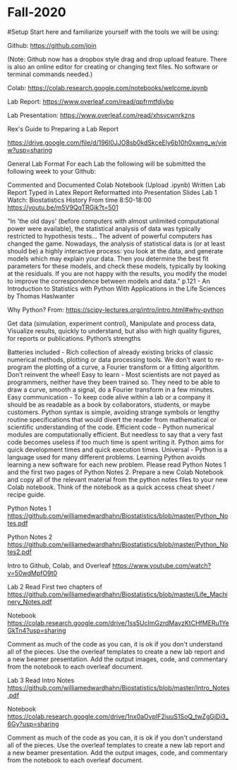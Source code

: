 # Fall-2020

#Setup
Start here and familiarize yourself with the tools we will be using:

Github: https://github.com/join

(Note: Github now has a dropbox style drag and drop upload feature. There is also an online editor for creating or changing text files. No software or terminal commands needed.)

Colab: https://colab.research.google.com/notebooks/welcome.ipynb

Lab Report: https://www.overleaf.com/read/qpfrmtfdjvbp

Lab Presentation: https://www.overleaf.com/read/xhsvcwnrkzns

Rex's Guide to Preparing a Lab Report

https://drive.google.com/file/d/196l0JJO8sb0kdSkceEly6b10h0xwng_w/view?usp=sharing

General Lab Format
For each Lab the following will be submitted the following week to your Github:

Commented and Documented Colab Notebook (Upload .ipynb)
Written Lab Report Typed in Latex
Report Reformatted into Presentation Slides
Lab 1
Watch: Biostatistics History
From time 8:50-18:00 https://youtu.be/m5V9QqTRGjk?t=501

"In 'the old days' (before computers with almost unlimited computational power were available), the statistical analysis of data was typically restricted to hypothesis tests... The advent of powerful computers has changed the game. Nowadays, the analysis of statistical data is (or at least should be) a highly interactive process: you look at the data, and generate models which may explain your data. Then you determine the best fit parameters for these models, and check these models, typically by looking at the residuals. If you are not happy with the results, you modify the model to improve the correspondence between models and data." p.121 - An Introduction to Statistics with Python With Applications in the Life Sciences by Thomas Haslwanter

Why Python?
From: https://scipy-lectures.org/intro/intro.html#why-python

Get data (simulation, experiment control),
Manipulate and process data,
Visualize results, quickly to understand, but also with high quality figures, for reports or publications.
Python’s strengths

Batteries included - Rich collection of already existing bricks of classic numerical methods, plotting or data processing tools. We don’t want to re-program the plotting of a curve, a Fourier transform or a fitting algorithm. Don’t reinvent the wheel!
Easy to learn - Most scientists are not payed as programmers, neither have they been trained so. They need to be able to draw a curve, smooth a signal, do a Fourier transform in a few minutes.
Easy communication - To keep code alive within a lab or a company it should be as readable as a book by collaborators, students, or maybe customers. Python syntax is simple, avoiding strange symbols or lengthy routine specifications that would divert the reader from mathematical or scientific understanding of the code.
Efficient code - Python numerical modules are computationally efficient. But needless to say that a very fast code becomes useless if too much time is spent writing it. Python aims for quick development times and quick execution times.
Universal - Python is a language used for many different problems. Learning Python avoids learning a new software for each new problem.
Please read Python Notes 1 and the first two pages of Python Notes 2. Prepare a new Colab Notebook and copy all of the relevant material from the python notes files to your new Colab notebook. Think of the notebook as a quick access cheat sheet / recipe guide.

Python Notes 1 https://github.com/williamedwardhahn/Biostatistics/blob/master/Python_Notes.pdf

Python Notes 2 https://github.com/williamedwardhahn/Biostatistics/blob/master/Python_Notes2.pdf

Intro to Github, Colab, and Overleaf
https://www.youtube.com/watch?v=50wdMpfO9t0

Lab 2
Read
First two chapters of https://github.com/williamedwardhahn/Biostatistics/blob/master/Life_Machinery_Notes.pdf

Notebook
https://colab.research.google.com/drive/1ss5UcImGzrdMavzKtCHfMERu1YeGkTn4?usp=sharing

Comment as much of the code as you can, it is ok if you don't understand all of the pieces. Use the overleaf templates to create a new lab report and a new beamer presentation. Add the output images, code, and commentary from the notebook to each overleaf document.

Lab 3
Read
Intro Notes https://github.com/williamedwardhahn/Biostatistics/blob/master/Intro_Notes.pdf

Notebook
https://colab.research.google.com/drive/1nx0aOvpIF2iuuS1SoQ_twZgGjDi3_6Gy?usp=sharing

Comment as much of the code as you can, it is ok if you don't understand all of the pieces. Use the overleaf templates to create a new lab report and a new beamer presentation. Add the output images, code, and commentary from the notebook to each overleaf document.
